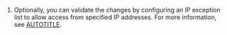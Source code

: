 1. Optionally, you can validate the changes by configuring an IP exception list to allow access from specified IP addresses. For more information, see [AUTOTITLE](/admin/administering-your-instance/configuring-maintenance-mode/enabling-and-scheduling-maintenance-mode#validating-changes-in-maintenance-mode-using-the-ip-exception-list).
